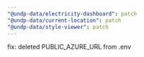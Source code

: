 ```yaml
---
"@undp-data/electricity-dashboard": patch
"@undp-data/current-location": patch
"@undp-data/style-viewer": patch
---
```


fix: deleted PUBLIC_AZURE_URL from .env
